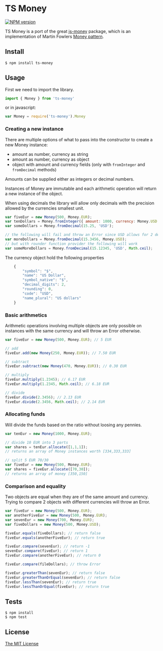 # TS Money

[![NPM version][npm-image]][npm-url]

TS Money is a port of the great [js-money](https://www.npmjs.com/package/js-money) package, which is an implementation of Martin Fowlers [Money pattern](http://martinfowler.com/eaaCatalog/money.html).

## Install

    $ npm install ts-money

## Usage

First we need to import the library.

```typescript
import { Money } from 'ts-money'
```

or in javascript:

```javascript
var Money = require('ts-money').Money
```

### Creating a new instance

There are multiple options of what to pass into the constructor to create a new Money instance:
* amount as number, currency as string
* amount as number, currency as object
* object with amount and currency fields (only with `fromInteger` and `fromDecimal` methods)

Amounts can be supplied either as integers or decimal numbers.

Instances of Money are immutable and each arithmetic operation will return a new instance of the object.

When using decimals the library will allow only decimals with the precision allowed by the currencies smallest unit.

```javascript
var fiveEur = new Money(500, Money.EUR);
var tenDollars = Money.fromInteger({ amount: 1000, currency: Money.USD });
var someDollars = Money.fromDecimal(15.25, 'USD');

// the following will fail and throw an Error since USD allows for 2 decimals
var moreDollars = Money.fromDecimal(15.3456, Money.USD);
// but with rounder function provider the following will work
var someMoreDollars = Money.fromDecimal(15.12345, 'USD', Math.ceil);
```

The currency object hold the following properties

```javascript
    {
        "symbol": "$",
        "name": "US Dollar",
        "symbol_native": "$",
        "decimal_digits": 2,
        "rounding": 0,
        "code": "USD",
        "name_plural": "US dollars"
    }
```

### Basic arithmetics

Arithmetic operations involving multiple objects are only possible on instances with the same currency and will throw an Error otherwise.

```javascript
var fiveEur = new Money(500, Money.EUR); // 5 EUR

// add
fiveEur.add(new Money(250, Money.EUR)); // 7.50 EUR

// subtract 
fiveEur.subtract(new Money(470, Money.EUR)); // 0.30 EUR

// multiply
fiveEur.multiply(1.2345); // 6.17 EUR
fiveEur.multiply(1.2345, Math.ceil); // 6.18 EUR

// divide 
fiveEur.divide(2.3456); // 2.13 EUR
fiveEur.divide(2.3456, Math.ceil); // 2.14 EUR
```

### Allocating funds

Will divide the funds based on the ratio without loosing any pennies. 

```javascript
var tenEur = new Money(1000, Money.EUR);

// divide 10 EUR into 3 parts
var shares = tenEur.allocate([1,1,1]); 
// returns an array of Money instances worth [334,333,333]

// split 5 EUR 70/30
var fiveEur = new Money(500, Money.EUR);
var shares = fiveEur.allocate([70,30]);
// returns an array of money [350,150]

```

### Comparison and equality

Two objects are equal when they are of the same amount and currency.
Trying to compare 2 objects with different currencies will throw an Error.

```javascript
var fiveEur = new Money(500, Money.EUR);
var anotherFiveEur = new Money(500, Money.EUR);
var sevenEur = new Money(700, Money.EUR);
var fiveDollars = new Money(500, Money.USD);

fiveEur.equals(fiveDollars); // return false
fiveEur.equals(anotherFiveEur); // return true

fiveEur.compare(sevenEur); // return -1
sevenEur.compare(fiveEur); // return 1
fiveEur.compare(anotherFiveEur); // return 0

fiveEur.compare(fileDollars); // throw Error

fiveEur.greaterThan(sevenEur); // return false
fiveEur.greaterThanOrEqual(sevenEur); // return false
fiveEur.lessThan(sevenEur); // return true
fiveEur.lessThanOrEqual(fiveEur); // return true
```

## Tests

    $ npm install
    $ npm test

## License

[The MIT License](http://opensource.org/licenses/MIT)

[npm-url]: https://npmjs.org/package/ts-money
[npm-image]: http://img.shields.io/npm/v/ts-money.svg